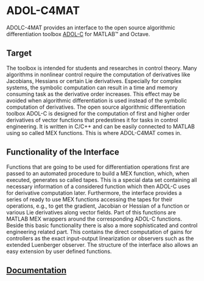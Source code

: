 ADOL-C4MAT
==========

ADOLC-4MAT provides an interface to the open source algorithmic differentiation toolbox [ADOL-C](https://gitlab.com/adol-c/adol-c) for MATLAB&trade; and Octave.

## Target

The toolbox is intended for students and researches in control theory. Many algorithms in nonlinear control require the computation of derivatives like Jacobians, Hessians or certain Lie derivatives. Especially for complex systems, the symbolic computation can result in a time and memory consuming task as the derivative order increases. This effect may be avoided when algorithmic differentiation is used instead of the symbolic computation of derivatives.
The open source algorithmic differentiation toolbox ADOL-C is designed for the computation of first and higher order derivatives of vector functions that predestines it for tasks in control engineering. It is written in C/C++ and can be easily connected to MATLAB using so called MEX functions. This is where ADOL-C4MAT comes in.

## Functionality of the Interface

Functions that are going to be used for differentiation operations first are passed to an automated procedure to build a MEX function, which, when executed, generates so called tapes. This is a special data set containing all necessary information of a considered function which then ADOL-C uses for derivative computation later.
Furthermore, the interface provides a series of ready to use MEX functions accessing the tapes for their operations, e.g., to get the gradient, Jacobian or Hessian of a function or various Lie derivatives along vector fields. Part of this functions are MATLAB MEX wrappers around the corresponding ADOL-C functions. Beside this basic functionality there is also a more sophisticated and control engineering related part. This contains the direct computation of gains for controllers as the exact input-output linearization or observers such as the extended Luenberger observer.
The structure of the interface also allows an easy extension by user defined functions.

## [Documentation](docs/index.md)